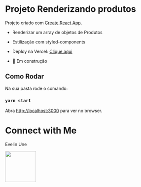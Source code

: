 # Projeto Renderizando produtos 

Projeto criado com  [Create React App](https://github.com/facebook/create-react-app).
- Renderizar um array de objetos de Produtos 
- Estilização com styled-components
- Deploy na Vercel:  [Clique aqui](https://teste-frontend-virid.vercel.app/)

- 🚧 Em construção
## Como Rodar

Na sua pasta rode o comando:

### `yarn start`

Abra [http://localhost:3000](http://localhost:3000) para ver no browser.

# Connect with Me 
<p>Evelin Une</p>
<a href="https://www.linkedin.com/in/evelin-une/" target="_blank">
  <img src="https://img.shields.io/badge/-LinkedIn-511281?style=flat&logo=linkedin&logoColor=white" width="100px">
</a> 

